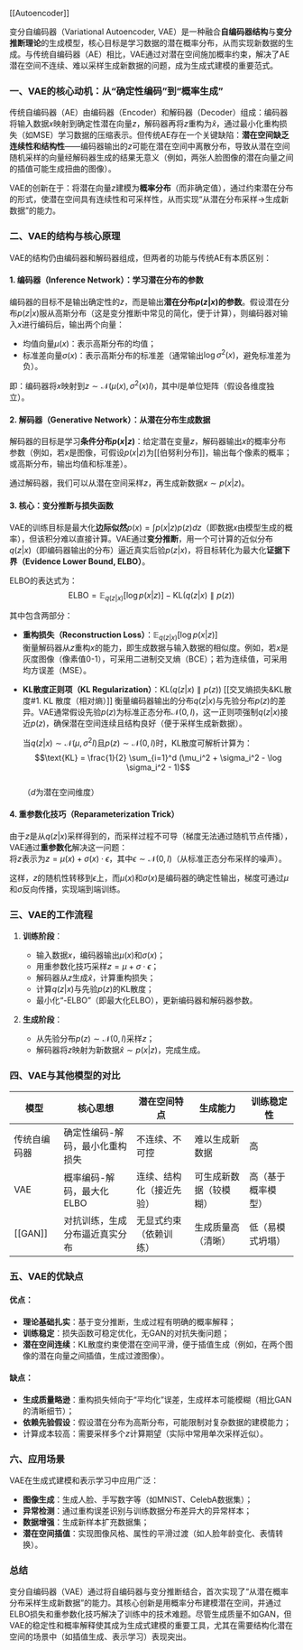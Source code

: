 [[Autoencoder]]

变分自编码器（Variational Autoencoder, VAE）是一种融合**自编码器结构**与**变分推断理论**的生成模型，核心目标是学习数据的潜在概率分布，从而实现新数据的生成。与传统自编码器（AE）相比，VAE通过对潜在空间施加概率约束，解决了AE潜在空间不连续、难以采样生成新数据的问题，成为生成式建模的重要范式。


### 一、VAE的核心动机：从“确定性编码”到“概率生成”
传统自编码器（AE）由编码器（Encoder）和解码器（Decoder）组成：编码器将输入数据$x$映射到确定性潜在向量$z$，解码器再将$z$重构为$\hat{x}$，通过最小化重构损失（如MSE）学习数据的压缩表示。但传统AE存在一个关键缺陷：**潜在空间缺乏连续性和结构性**——编码器输出的$z$可能在潜在空间中离散分布，导致从潜在空间随机采样的向量经解码器生成的结果无意义（例如，两张人脸图像的潜在向量之间的插值可能生成扭曲的图像）。

VAE的创新在于：将潜在向量$z$建模为**概率分布**（而非确定值），通过约束潜在分布的形式，使潜在空间具有连续性和可采样性，从而实现“从潜在分布采样→生成新数据”的能力。


### 二、VAE的结构与核心原理
VAE的结构仍由编码器和解码器组成，但两者的功能与传统AE有本质区别：


#### 1. 编码器（Inference Network）：学习潜在分布的参数
编码器的目标不是输出确定性的$z$，而是输出**潜在分布$p(z|x)$的参数**。假设潜在分布$p(z|x)$服从高斯分布（这是变分推断中常见的简化，便于计算），则编码器对输入$x$进行编码后，输出两个向量：
- 均值向量$\mu(x)$：表示高斯分布的均值；
- 标准差向量$\sigma(x)$：表示高斯分布的标准差（通常输出$\log \sigma^2(x)$，避免标准差为负）。

即：编码器将$x$映射到$z \sim \mathcal{N}(\mu(x), \sigma^2(x)I)$，其中$I$是单位矩阵（假设各维度独立）。


#### 2. 解码器（Generative Network）：从潜在分布生成数据
解码器的目标是学习**条件分布$p(x|z)$**：给定潜在变量$z$，解码器输出$x$的概率分布参数（例如，若$x$是图像，可假设$p(x|z)$为[[伯努利分布]]，输出每个像素的概率；或高斯分布，输出均值和标准差）。

通过解码器，我们可以从潜在空间采样$z$，再生成新数据$x \sim p(x|z)$。


#### 3. 核心：变分推断与损失函数
VAE的训练目标是最大化**边际似然**$p(x) = \int p(x|z)p(z)dz$（即数据$x$由模型生成的概率），但该积分难以直接计算。VAE通过**变分推断**，用一个可计算的近似分布$q(z|x)$（即编码器输出的分布）逼近真实后验$p(z|x)$，将目标转化为最大化**证据下界（Evidence Lower Bound, ELBO）**。

ELBO的表达式为：  
$$\text{ELBO} = \mathbb{E}_{q(z|x)}[\log p(x|z)] - \text{KL}(q(z|x) \parallel p(z))$$  

其中包含两部分：
- **重构损失（Reconstruction Loss）**：$\mathbb{E}_{q(z|x)}[\log p(x|z)]$  
  衡量解码器从$z$重构$x$的能力，即生成数据与输入数据的相似度。例如，若$x$是灰度图像（像素值0-1），可采用二进制交叉熵（BCE）；若为连续值，可采用均方误差（MSE）。

- **KL散度正则项（KL Regularization）**：$\text{KL}(q(z|x) \parallel p(z))$  [[交叉熵损失&KL散度#1. KL 散度（相对熵）]]
  衡量编码器输出的分布$q(z|x)$与先验分布$p(z)$的差异。VAE通常假设先验$p(z)$为标准正态分布$\mathcal{N}(0, I)$，这一正则项强制$q(z|x)$接近$p(z)$，确保潜在空间连续且结构良好（便于采样生成新数据）。

  当$q(z|x) \sim \mathcal{N}(\mu, \sigma^2I)$且$p(z) \sim \mathcal{N}(0, I)$时，KL散度可解析计算为：  
  $$\text{KL} = \frac{1}{2} \sum_{i=1}^d (\mu_i^2 + \sigma_i^2 - \log \sigma_i^2 - 1)$$  
  （$d$为潜在空间维度）


#### 4. 重参数化技巧（Reparameterization Trick）
由于$z$是从$q(z|x)$采样得到的，而采样过程不可导（梯度无法通过随机节点传播），VAE通过**重参数化**解决这一问题：  
将$z$表示为$z = \mu(x) + \sigma(x) \cdot \epsilon$，其中$\epsilon \sim \mathcal{N}(0, I)$（从标准正态分布采样的噪声）。  

这样，$z$的随机性转移到$\epsilon$上，而$\mu(x)$和$\sigma(x)$是编码器的确定性输出，梯度可通过$\mu$和$\sigma$反向传播，实现端到端训练。


### 三、VAE的工作流程
1. **训练阶段**：  
   - 输入数据$x$，编码器输出$\mu(x)$和$\sigma(x)$；  
   - 用重参数化技巧采样$z = \mu + \sigma \cdot \epsilon$；  
   - 解码器从$z$生成$\hat{x}$，计算重构损失；  
   - 计算$q(z|x)$与先验$p(z)$的KL散度；  
   - 最小化“-ELBO”（即最大化ELBO），更新编码器和解码器参数。

2. **生成阶段**：  
   - 从先验分布$p(z) \sim \mathcal{N}(0, I)$采样$z$；  
   - 解码器将$z$映射为新数据$\hat{x} \sim p(x|z)$，完成生成。


### 四、VAE与其他模型的对比
| 模型      | 核心思想             | 潜在空间特点       | 生成能力        | 训练稳定性     |
| ------- | ---------------- | ------------ | ----------- | --------- |
| 传统自编码器  | 确定性编码-解码，最小化重构损失 | 不连续、不可控      | 难以生成新数据     | 高         |
| VAE     | 概率编码-解码，最大化ELBO  | 连续、结构化（接近先验） | 可生成新数据（较模糊） | 高（基于概率模型） |
| [[GAN]] | 对抗训练，生成分布逼近真实分布  | 无显式约束（依赖训练）  | 生成质量高（清晰）   | 低（易模式坍塌）  |


### 五、VAE的优缺点
#### 优点：
- **理论基础扎实**：基于变分推断，生成过程有明确的概率解释；  
- **训练稳定**：损失函数可稳定优化，无GAN的对抗失衡问题；  
- **潜在空间连续**：KL散度约束使潜在空间平滑，便于插值生成（例如，在两个图像的潜在向量之间插值，生成过渡图像）。

#### 缺点：
- **生成质量略逊**：重构损失倾向于“平均化”误差，生成样本可能模糊（相比GAN的清晰细节）；  
- **依赖先验假设**：假设潜在分布为高斯分布，可能限制对复杂数据的建模能力；  
- 计算成本较高：需要采样多个$z$计算期望（实际中常用单次采样近似）。


### 六、应用场景
VAE在生成式建模和表示学习中应用广泛：  
- **图像生成**：生成人脸、手写数字等（如MNIST、CelebA数据集）；  
- **异常检测**：通过重构误差识别与训练数据分布差异大的异常样本；  
- **数据增强**：生成新样本扩充数据集；  
- **潜在空间插值**：实现图像风格、属性的平滑过渡（如人脸年龄变化、表情转换）。


### 总结
变分自编码器（VAE）通过将自编码器与变分推断结合，首次实现了“从潜在概率分布采样生成新数据”的能力。其核心创新是用概率分布建模潜在空间，并通过ELBO损失和重参数化技巧解决了训练中的技术难题。尽管生成质量不如GAN，但VAE的稳定性和概率解释使其成为生成式建模的重要工具，尤其在需要结构化潜在空间的场景中（如插值生成、表示学习）表现突出。